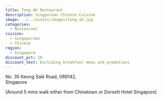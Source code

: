 ```yaml
---
title: Tong Ah Restaurant
description: Singporean Chinese Cuisine
image: ../../assets/images/tong-ah.jpg
categories:
  - Restaurant
cuisine:
  - Singaporean
  - Chinese
region:
  - Singapore
discount_pct: 10
discount_text: Excluding breakfast menu and promotions
---
```

No. 35 Keong Saik Road, 089142, \
Singapore

(Around 5 mins walk either from Chinatown or Dorsett Hotel Singapore)
